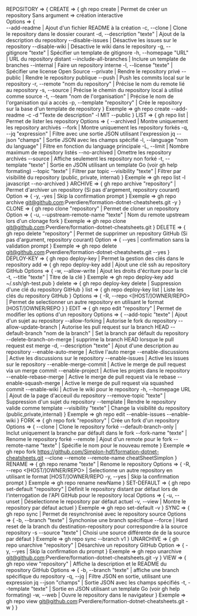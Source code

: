 REPOSITORY => {
    CREATE => {
        gh repo create                              | Permet de créer un repository
        Sans argument => création interactive   
        Options => {    
            --add-readme                            | Ajout d'un fichier README à la création
            -c, --clone                             | Clone le repository dans le dossier courant
            -d, --description "texte"               | Ajout de la description du repository
            --disable-issues                        | Désactive les issues sur le repository
            --disable-wiki                          | Désactive le wiki dans le repository
            -g, --gitignore "texte"                 | Spécifier un template de gitignore
            -h, --homepage "URL"                    | URL du repository distant
            --include-all-branches                  | Inclure un template de branches
            --internal                              | Faire un repository interne
            -l, --license "texte"                   | Spécifier une license Open Source
            --private                               | Rendre le repository privé
            --public                                | Rendre le repository publique
            --push                                  | Push les commits local sur le repository
            -r, --remote "nom du repository"        | Précise le nom du remote lié au repository
            -s, --source                            | Précise le chemin du repository local à utilisé comme source
            -t, --team "nom de l'organisation"      | Précise le nom de l'organisation qui a accès
            -p, --template "repository"             | Crée le repository sur la base d'un template de repository
        }
        Exemple => gh repo create --add-readme -c -d "Texte de description" -l MIT --public
    }
    LIST => {
        gh repo list                                | Permet de lister les repository
        Options => {
            --archived                              | Montre uniquement les repository archivés
            --fork                                  | Montre uniquement les repository forkés
            -q, --jq "expression"                   | Filtre avec une sortie JSON utilisant l'expression jq
            --json "champs"                         | Sortie JSON avec les champs spécifié
            -l, --language "nom du language"        | Filtre en fonction du language principale
            -L, --limit                             | Nombre maximum de repository listés
            --no-archived                           | Omettre les repository archivés
            --source                                | Affiche seulement les repository non forké
            -t, --template "texte"                  | Sortie en JSON utilisant un template Go (voir gh help formating)
            --topic "texte"                         | Filtrer par topic
            --visibility "texte"                    | Filtrer par visibilité du repository (public, private, internal)
        }
        Exemple => gh repo list -l javascript --no-archived
    }
    ARCHIVE => {
        gh repo archive "repository"                | Permet d'archiver un repository (Si pas d'argement, repository courant)
        Option => {
            -y, -yes                                | Skip la confirmation prompt
        }
        Exemple =>  gh repo archive git@github.com:Pverdiere/formation-dotnet-cheatsheets.git -y
    }
    CLONE => {
        gh repo clone "repository"                  | Permet de cloner un repository
        Option => {
            -u, --upstream-remote-name "texte"      | Nom du remote upstream lors d'un clonage fork
        }
        Exemple => gh repo clone git@github.com:Pverdiere/formation-dotnet-cheatsheets.git
    }
    DELETE => {
        gh repo delete "repository"                 | Permet de supprimer un repository GitHub (Si pas d'argument, repository courant)
        Option => {
            --yes                                   | confirmation sans la validation prompt
        }
        Exemple => gh repo delete git@github.com:Pverdiere/formation-dotnet-cheatsheets.git --yes
    }
    DEPLOY-KEY => {
        gh repo deploy-key                          | Permet la gestion des clés dans le repository
        add => {
            gh repo deploy-key add <key-file>       | Ajout une clé ssh au repository GitHub
            Options => {
                -w, --allow-write                   | Ajout les droits d'écriture pour la clé
                -t, --title "texte"                 | Titre de la clé
            }
            Exemple => gh repo deploy-key add ~/.ssh/gh-test.pub
        }
        delete => {
            gh repo deploy-key delete <key-id>      | Suppression d'une clé du repository GitHub
        }
        list => {
            gh repo deploy-key list                 | Liste les clés du repository GitHub
        }
        Options => {
            -R, --repo <[HOST/]OWNER/REPO>          | Permet de selectionner un autre repository en utilisant le format [HOST/]OWNER/REPO
        }
    }
    EDIT => {
        gh repo edit "repository"                   | Permet de modifier les options d'un repository
        Options => {
            --add-topic "texte"                     | Ajout d'un sujet au repository
            --allow-forking                         | Autorise le fork du repository
            --allow-update-branch                   | Autorise les pull request sur la branch HEAD
            --default-branch "nom de la branch"     | Set la branch par défault du repository
            --delete-branch-on-merge                | supprime la branch HEAD lorsque le pull request est merge
            -d, --description "texte"               | Ajout d'une description au repository
            --enable-auto-merge                     | Active l'auto merge
            --enable-discussions                    | Active les discussions sur le repository
            --enable-issues                         | Active les issues sur le repository
            --enable-merge-commit                   | Active le merge de pull request via un merge commit
            --enable-project                        | Active les projets dans le repository
            --enable-rebase-merge                   | Active le merge de pull request via le rebase
            --enable-squash-merge                   | Active le merge de pull request via squashed commit
            --enable-wiki                           | Active le wiki pour le repository
            -h, --homepage URL                      | Ajout de la page d'acceuil du repository
            --remove-topic "texte"                  | Suppression d'un sujet du repository
            --template                              | Rendre le repository valide comme template
            --visibility "texte"                    | Change la visibilité du repository (public,private,internal)
        }
        Exemple => gh repo edit --enable-issues --enable-wiki
    }
    FORK => {
        gh repo fork "repository"                   | Crée un fork d'un repository
        Options => {
            --clone                                 | Clone le repository forké
            --default-branch-only                   | Inclut uniquement la branche par défault dans le fork
            --fork-name "texte"                     | Renome le repository forké
            --remote                                | Ajout d'un remote pour le fork
            --remote-name "texte"                   | Spécifie le nom pour le nouveau remote
        }
        Exemple => gh repo fork https://github.com/Simplon-hdf/formation-dotnet-cheatsheets.git --clone --remote --remote-name cheatSheetSimplon
    }
    RENAME => {
        gh repo rename "texte"                      | Renome le repository
        Options => {
            -R, --repo <[HOST/]OWNER/REPO>          | Selectionne un autre repository en utilisant le format [HOST/]OWNER/REPO
            -y, --yes                               | Skip la confirmation prompt
        }
        Exemple => gh repo rename newName
    }
    SET-DEFAULT => {
        gh repo set-default "repository"            | Définit le repository distant par défaut lors de l'interrogation de l'API GitHub pour le repository local
        Options => {
            -u, --unset                             | Déselectionne le repository par défaut actuel
            -v, --view                              | Montre le repository par défaut actuel
        }
        Exemple => gh repo set-default -v
    }
    SYNC => {
        gh repo sync <destination-repository>       | Permet de resynchronisé avec le repository source
        Options => {
            -b, --branch "texte"                    | Synchonise une branch spécifique
            --force                                 | Hard reset de la branch du destination-repository pour correspondre à la source repository
            -s --source "texte"                     | Choisi une source différente de de la source par défaut
        }
        Exemple => gh repo sync --branch v1
    }
    UNARCHIVE => {
        gh repo unarchive "repository"              | Désarchive un repository GitHub
        Option => {
            -y, --yes                               | Skip la confirmation du prompt
        }
        Exemple => gh repo unarchive git@github.com:Pverdiere/formation-dotnet-cheatsheets.git -y
    }
    VIEW => {
        gh repo view "repository"                   | Affiche la description et le README du repository GitHub
        Options => {
            -b, --branch "texte"                    | affiche une branch spécifique du repository
            -q, --jq <expression>                   | Filtre JSON en sortie, utilisant une expression jq
            --json "champs"                         | Sortie JSON avec les champs spécifiés
            -t, --template "texte"                  | Sortie en JSON utilisant un template Go (voir gh help formating)
            -w, --web                               | Ouvre le repository dans le navigateur
        }
        Exemple => gh repo view git@github.com:Pverdiere/formation-dotnet-cheatsheets.git -w
    }
}